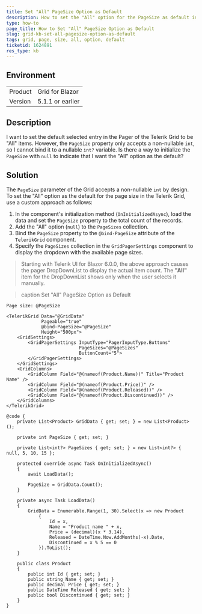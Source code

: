 ```yaml
---
title: Set "All" PageSize Option as Default
description: How to set the "All" option for the PageSize as default in Telerik Grid for Blazor.
type: how-to
page_title: How to Set "All" PageSize Option as Default
slug: grid-kb-set-all-pagesize-option-as-default
tags: grid, page, size, all, option, default
ticketid: 1624891
res_type: kb
---
```


## Environment

<table>
    <tbody>
        <tr>
            <td>Product</td>
            <td>Grid for Blazor</td>
        </tr>
        <tr>
            <td>Version</td>
            <td>5.1.1 or earlier</td>
        </tr>
    </tbody>
</table>

## Description

I want to set the default selected entry in the Pager of the Telerik Grid to be "All" items. However, the `PageSize` property only accepts a non-nullable `int`, so I cannot bind it to a nullable `int?` variable. Is there a way to initialize the `PageSize` with `null` to indicate that I want the "All" option as the default?

## Solution

The `PageSize` parameter of the Grid accepts a non-nullable `int` by design. To set the "All" option as the default for the page size in the Telerik Grid, use a custom approach as follows:

1. In the component's initialization method (`OnInitializedAsync`), load the data and set the `PageSize` property to the total count of the records.
2. Add the "All" option (`null`) to the `PageSizes` collection.
3. Bind the `PageSize` property to the `@bind-PageSize` attribute of the `TelerikGrid` component.
4. Specify the `PageSizes` collection in the `GridPagerSettings` component to display the dropdown with the available page sizes.

> Starting with Telerik UI for Blazor 6.0.0, the above approach causes the pager DropDownList tо display the actual item count. The **"All"** item for the DropDownList shows only when the user selects it manually.

>caption Set "All" PageSize Option as Default

```
Page size: @PageSize

<TelerikGrid Data="@GridData"
             Pageable="true"
             @bind-PageSize="@PageSize"
             Height="500px">
    <GridSettings>
        <GridPagerSettings InputType="PagerInputType.Buttons"
                           PageSizes="@PageSizes" 
                           ButtonCount="5">
        </GridPagerSettings>
    </GridSettings>
    <GridColumns>
        <GridColumn Field="@(nameof(Product.Name))" Title="Product Name" />
        <GridColumn Field="@(nameof(Product.Price))" />
        <GridColumn Field="@(nameof(Product.Released))" />
        <GridColumn Field="@(nameof(Product.Discontinued))" />
    </GridColumns>
</TelerikGrid>

@code {
    private List<Product> GridData { get; set; } = new List<Product>();

    private int PageSize { get; set; }

    private List<int?> PageSizes { get; set; } = new List<int?> { null, 5, 10, 15 };

    protected override async Task OnInitializedAsync()
    {
        await LoadData();

        PageSize = GridData.Count();
    }

    private async Task LoadData()
    {
        GridData = Enumerable.Range(1, 30).Select(x => new Product
            {
                Id = x,
                Name = "Product name " + x,
                Price = (decimal)(x * 3.14),
                Released = DateTime.Now.AddMonths(-x).Date,
                Discontinued = x % 5 == 0
            }).ToList();
    }

    public class Product
    {
        public int Id { get; set; }
        public string Name { get; set; }
        public decimal Price { get; set; }
        public DateTime Released { get; set; }
        public bool Discontinued { get; set; }
    }
}
```
